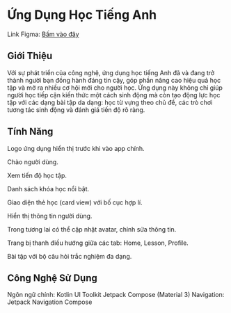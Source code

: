 # Ứng Dụng Học Tiếng Anh
Link Figma: [Bấm vào đây](https://www.figma.com/design/m41a9iB0yxJ5JFx8DaJ1ks/EnLearn-App--LTDD-?node-id=9-64868&p=f&t=RvhdZF11tgLWu4Jz-0)
## Giới Thiệu
Với sự phát triển của công nghệ, ứng dụng học tiếng Anh đã và đang trở thành người bạn đồng hành đáng tin cậy, góp phần nâng cao hiệu quả học tập và mở ra nhiều cơ hội mới cho người học. Ứng dụng này không chỉ giúp người học tiếp cận kiến thức một cách sinh động mà còn tạo động lực học tập với các dạng bài tập da dạng: học từ vựng theo chủ đề, các trò chơi tương tác sinh động và đánh giá tiến độ rõ ràng.

## Tính Năng
Logo ứng dụng hiển thị trước khi vào app chính.

Chào người dùng.

Xem tiến độ học tập.

Danh sách khóa học nổi bật.

Giao diện thẻ học (card view) với bố cục hợp lí.

Hiển thị thông tin người dùng.

Trong tương lai có thể cập nhật avatar, chỉnh sửa thông tin.

Trang bị thanh điều hướng giữa các tab: Home, Lesson, Profile.

Bài tập với bộ câu hỏi trắc nghiệm đa dạng.

## Công Nghệ Sử Dụng
Ngôn ngữ chính:	Kotlin
UI Toolkit	Jetpack Compose (Material 3)
Navigation:	Jetpack Navigation Compose
